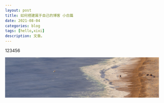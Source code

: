 ```yaml
---
layout: post
title: 如何搭建属于自己的博客 小白篇
date: 2021-08-04
categories: blog
tags: [hello,xixi]
description: 文章。
---
```


123456

<img src="/img/article/hai.jpg"/>

